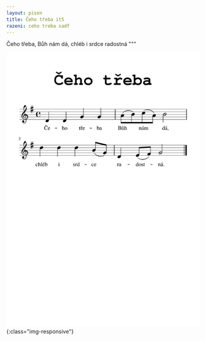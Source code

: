 ```yaml
---
layout: pisen
title: Čeho třeba it5
razeni: ceho treba sadf
---
```


Čeho třeba, Bůh nám dá, chléb i srdce radostná """

![čeho třeba](ceho_treba.png){:class="img-responsive"}

